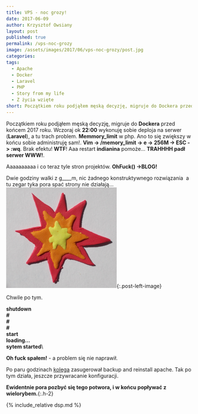 ```yaml
---
title: VPS - noc grozy!
date: 2017-06-09
author: Krzysztof Owsiany
layout: post
published: true
permalink: /vps-noc-grozy
image: /assets/images/2017/06/vps-noc-grozy/post.jpg
categories:
tags:
  - Apache
  - Docker
  - Laravel
  - PHP
  - Story from my life
  - Z życia wzięte
short: Początkiem roku podjąłem męską decyzję, migruje do Dockera przed końcem 2017 roku. Wczoraj ok 22:00 wykonuję sobie deploja na serwer (Laravel), a tu trach problem. 
---
```

Początkiem roku podjąłem męską decyzję, migruje do **Dockera** przed końcem 2017 roku. Wczoraj ok **22:00** wykonuję sobie deploja na serwer (**Laravel**), a tu trach problem. **Memmory_limit** w php. Ano to się zwiększy w końcu sobie administruję sam!. **Vim -> /memory_limit -> e -> 256M -> ESC -> :wq**. Brak efektu! **WTF**! Aaa restart **indianina** pomoże&#8230; **TRAHHHH padł serwer WWW!**.

Aaaaaaaaaa i co teraz tyle stron projektów. **OhFuck() ->BLOG!**

Dwie godziny walki z g____m, nic żadnego konstruktywnego rozwiązania  a tu zegar tyka pora spać strony nie działają&#8230;
[![Laravel][image1]][image1-big]{:.post-left-image}
    
Chwile po tym.

**shutdown**\
**#**\
**#**\
**#**\
**start**\
**loading&#8230;**\
**sytem started**\

**Oh fuck spałem!** - a problem się nie naprawił.

Po paru godzinach [kolega] zasugerował backup and reinstall apache.
Tak po tym działa, jeszcze przywracanie konfiguracji.

**Ewidentnie pora pozbyć się tego potwora, i w końcu popływać z wielorybem.**{:.h-2}

{% include_relative dsp.md %}

[post]: /assets/images/2017/06/vps-noc-grozy/post.jpg
[post-big]: /assets/images/2017/06/vps-noc-grozy/post-big.jpg

[image1]: /assets/images/2017/06/vps-noc-grozy/image1.png
[image1-big]: /assets/images/2017/06/vps-noc-grozy/image1-big.png

[kolega]: {{site.blaze}}